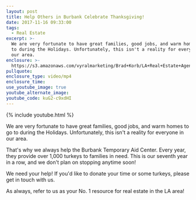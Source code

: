 ```yaml
---
layout: post
title: Help Others in Burbank Celebrate Thanksgiving!
date: 2017-11-16 09:33:00
tags:
  - Real Estate
excerpt: >-
  We are very fortunate to have great families, good jobs, and warm homes to go
  to during the Holidays. Unfortunately, this isn't a reality for everyone in
  our area.
enclosure: >-
  https://s3.amazonaws.com/vyralmarketing/Brad+Korb/LA+Real+Estate+Agent-+Join+us+and+give+back+this+holiday+season.mp4
pullquote:
enclosure_type: video/mp4
enclosure_time:
use_youtube_image: true
youtube_alternate_image:
youtube_code: kuG2-c9xdHI
---
```



{% include youtube.html %}

We are very fortunate to have great families, good jobs, and warm homes to go to during the Holidays. Unfortunately, this isn't a reality for everyone in our area.

That's why we always help the Burbank Temporary Aid Center. Every year, they provide over 1,000 turkeys to families in need. This is our seventh year in a row, and we don't plan on stopping anytime soon!

We need your help! If you'd like to donate your time or some turkeys, please get in touch with us.

As always, refer to us as your No. 1 resource for real estate in the LA area!